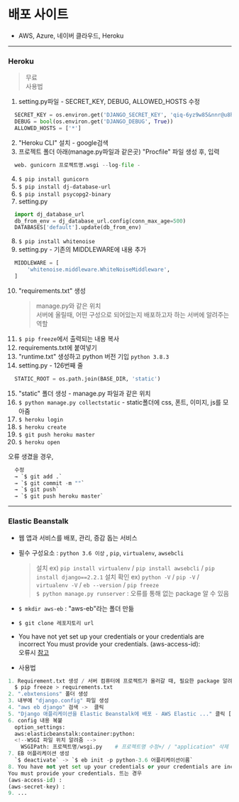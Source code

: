 # 배포 사이트  
- AWS, Azure, 네이버 클라우드, Heroku  

- - -  

### Heroku  
> 무료  
> 사용법  
  1. setting.py파일 - SECRET_KEY, DEBUG, ALLOWED_HOSTS 수정
  ```python
    SECRET_KEY = os.environ.get('DJANGO_SECRET_KEY', 'qiq-6yz9w85&nnr@u8h6@tq4@!n-__5$tt9c+c7q#m2%%4)vva')
    DEBUG = bool(os.environ.get('DJANGO_DEBUG', True))
    ALLOWED_HOSTS = ['*']
  ```  
  2. "Heroku CLI" 설치 - google검색
  3. 프로젝트 폴더 아래(manage.py파일과 같은곳) "Procfile" 파일 생성 후, 입력
  ```python
    web. gunicorn 프로젝트명.wsgi --log-file -
  ```
  4. `$ pip install gunicorn`  
  5. `$ pip install dj-database-url`  
  6. `$ pip install psycopg2-binary`  
  7. setting.py  
  ```python
    import dj_database_url
    db_from_env = dj_database_url.config(conn_max_age=500)
    DATABASES['default'].update(db_from_env)
  ```  
  8. `$ pip install whitenoise`  
  9. setting.py - 기존의 MIDDLEWARE에 내용 추가  
  ```python
    MIDDLEWARE = [
        'whitenoise.middleware.WhiteNoiseMiddleware',
    ]
  ```  
  10. "requirements.txt" 생성  
      > manage.py와 같은 위치  
      > 서버에 올릴때, 어떤 구성으로 되어있는지 배포하고자 하는 서버에 알려주는 역할  
  11. `$ pip freeze`에서 출력되는 내용 복사
  12. requirements.txt에 붙여넣기  
  13. "runtime.txt" 생성하고 python 버전 기입 `python 3.8.3`  
  14. setting.py - 126번째 줄  
  ```python
    STATIC_ROOT = os.path.join(BASE_DIR, 'static')
  ```  
  15. "static" 폴더 생성 - manage.py 파일과 같은 위치  
  16. `$ python manage.py collectstatic` - static폴더에 css, 폰트, 이미지, js를 모아줌  
  17. `$ heroku login`  
  18. `$ heroku create`  
  19. `$ git push heroku master`  
  20. `$ heroku open`  
  
  오류 생겼을 경우,  
  ```python
    수정
    → `$ git add .`
    → `$ git commit -m ""`
    → `$ git push`
    → `$ git push heroku master`
  ```

- - -  

### Elastic Beanstalk  
- 웹 앱과 서비스를 배포, 관리, 증감 돕는 서비스  
- 필수 구성요소 : `python 3.6 이상` , `pip`, `virtualenv`, `awsebcli`  
  > 설치 ex) `pip install virtualenv` / `pip install awsebcli` / `pip install django==2.2.1` 
  > 설치 확인 ex) `python -V` / `pip -V` / `virtualenv -V` / `eb --version` / `pip freeze`  
  > `$ python manage.py runserver` : 오류를 통해 없는 package 알 수 있음  
- `$ mkdir aws-eb` : "aws-eb"라는 폴더 만듦
- `$ git clone 레포지토리 url`  
- You have not yet set up your credentials or your credentials are incorrect
You must provide your credentials.
(aws-access-id):   
오류시 [참고](https://aws.amazon.com/ko/getting-started/hands-on/set-up-command-line-elastic-beanstalk/)  

- 사용법  
```python
1. Requirement.txt 생성 / 서버 컴퓨터에 프로젝트가 올러갈 때, 필요한 package 알려줌
  $ pip freeze > requirements.txt
2. ".ebxtensions" 폴더 생성
3. 내부에 "django.config" 파일 생성
4. "aws eb django" 검색 ->  클릭
5. "Django 애플리케이션을 Elastic Beanstalk에 배포 - AWS Elastic ..." 클릭 [[사이트](https://docs.aws.amazon.com/ko_kr/elasticbeanstalk/latest/dg/create-deploy-python-django.html)] 
6. config 내용 복붙
  option_settings:
  aws:elasticbeanstalk:container:python:
  <!--WSGI 파일 위치 알려줌 -->
    WSGIPath: 프로젝트명/wsgi.py    # 프로젝트명 수정+/ / "application" 삭제 후 ".py" 입력
7. EB 어플리케이션 생성
  `$ deactivate` -> `$ eb init -p python-3.6 어플리케이션이름`
8. You have not yet set up your credentials or your credentials are incorrect
You must provide your credentials. 뜨는 경우
(aws-access-id) : 
(aws-secret-key) : 
9. ...

```

